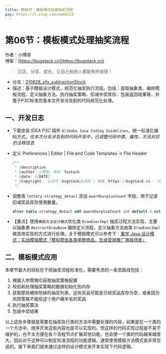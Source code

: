 ```yaml
---
title: 第06节：模板模式处理抽奖流程
pay: https://t.zsxq.com/ea6AI23
---
```


# 第06节：模板模式处理抽奖流程

作者：小傅哥
<br/>博客：[https://bugstack.cn](https://bugstack.cn)

>沉淀、分享、成长，让自己和他人都能有所收获！

- 分支：[210828_xfg_subtractionStock](https://gitcode.net/KnowledgePlanet/Lottery/-/tree/210828_xfg_subtractionStock) 
- 描述：基于模板设计模式，规范化抽奖执行流程。包括：提取抽象类、编排模板流程、定义抽象方法、执行抽奖策略、扣减中奖库存、包装返回结果等，并基于P3C标准完善本次开发涉及到的代码规范化处理。

## 一、开发日志

- 下载安装 IDEA P3C 插件 `Alibaba Java Coding Guidelines`，统一标准化编码方式。*在本次分支涉及到的代码开发中，已调整代码中类、属性、方法对应的注释信息*
- 定义 Preferences | Editor | File and Code Templates -> File Header
  
  ```java
  /**
   * @description: 
   * @author：小傅哥，微信：fustack
   * @date: ${DATE}
   * @Copyright： 公众号：bugstack虫洞栈 | 博客：https://bugstack.cn - 沉淀、分享、成长，让自己和他人都能有所收获！
   */
  ```

- 调整表 `lottery.strategy_detail` 添加 `awardSurplusCount` 字段，用于记录扣减奖品库存使用数量。
    
  ```sql
  alter table strategy_detail add awardSurplusCount int default 0 null comment '奖品剩余库存';
  ```  
- 【重点】使用`模板方法设计模式`优化类 `DrawExecImpl` 抽奖过程方法实现，主要以抽象类 `AbstractDrawBase` 编排定义流程，定义抽象方法由类 `DrawExecImpl` 做具体实现的方式进行处理。关于模板模式可以参考下：[重学 Java 设计模式：实战模版模式「模拟爬虫各类电商商品，生成营销推广海报场景」](https://mp.weixin.qq.com/s/3u1gCJBYLna8qwV9dUgpmA)
  
## 二、模板模式应用

本章节最大的目标在于把抽奖流程标准化，需要考虑的一条思路线包括：

1. 根据入参策略ID获取抽奖策略配置
2. 校验和处理抽奖策略的数据初始化到内存
3. 获取那些被排除掉的抽奖列表，这些奖品可能是已经奖品库存为空，或者因为风控策略不能给这个用户薅羊毛的奖品
4. 执行抽奖算法
5. 包装中奖结果

以上这些步骤就是需要在抽奖执行类的方法中需要处理的内容，如果是在一个类的一个方法中，顺序开发这些内容也是可以实现的。但这样的代码实现过程是不易于维护的，也不太方便在各个流程节点扩展其他功能，也会使一个类的代码越来越庞大，因此对于这种可以制定标准流程的功能逻辑，通常使用模板方法模式是非常合适的。接下来我们就来通过这样的设计模式来开发实现下代码逻辑。
